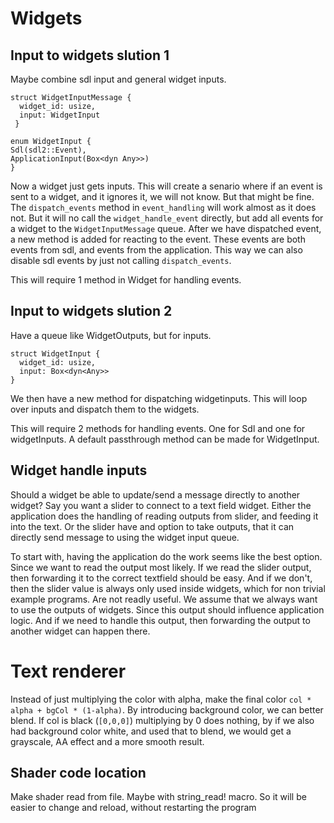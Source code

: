 # Widgets

## Input to widgets slution 1
Maybe combine sdl input and general widget inputs. 
```
struct WidgetInputMessage {
  widget_id: usize,
  input: WidgetInput
 }
 
enum WidgetInput {
Sdl(sdl2::Event),
ApplicationInput(Box<dyn Any>>)
}
```

Now a widget just gets inputs. This will create a senario where if an event is sent to a widget, and it ignores it, we will not know. But that might be fine. 
The `dispatch_events` method in `event_handling` will work almost as it does not. But it will no call the `widget_handle_event` directly, but add all events for a widget
to the `WidgetInputMessage` queue. After we have dispatched event, a new method is added for reacting to the event. These events are both events from sdl, and 
events from the application. This way we can also disable sdl events by just not calling `dispatch_events`.

This will require 1 method in Widget for handling events.

## Input to widgets slution 2
Have a queue like WidgetOutputs, but for inputs.
```
struct WidgetInput {
  widget_id: usize,
  input: Box<dyn<Any>>
}
```

We then have a new method for dispatching widgetinputs. This will loop over inputs and dispatch them to the widgets. 



This will require 2 methods for handling events. One for Sdl and one for widgetInputs. A default passthrough method can be made for WidgetInput.

 
 ## Widget handle inputs
 Should a widget be able to update/send a message directly to another widget? Say you want a slider to connect to a text field widget. Either the application does the
 handling of reading outputs from slider, and feeding it into the text. Or the slider have and option to take outputs, that it can directly send message to using the 
 widget input queue.
 
 To start with, having the application do the work seems like the best option. Since we want to read the output most likely. If we read the slider output, then forwarding it to the correct textfield should be easy. And if we don't, then the slider value is always only used inside widgets, which for non trivial example programs. Are not readly useful. We assume that we always want to use the outputs of widgets. Since this output should influence application logic. And if we need to handle this output, then forwarding the output to another widget can happen there.


# Text renderer

Instead of just multiplying the color with alpha, make the final color `col * alpha + bgCol * (1-alpha)`. By introducing background color, we can better blend. If col is black (`[0,0,0]`) multiplying by 0 does nothing, by if we also had background color white, and used that to blend, we would get a grayscale, AA effect and a more smooth result.

## Shader code location
Make shader read from file. Maybe with string_read! macro. So it will be easier to change and reload, without restarting the program
